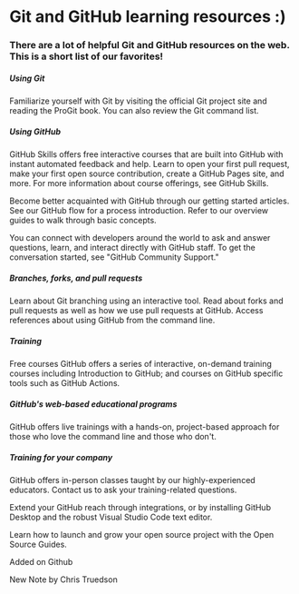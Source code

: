 # Git and GitHub learning resources :)

### There are a lot of helpful Git and GitHub resources on the web. This is a short list of our favorites!

##### Using Git
Familiarize yourself with Git by visiting the official Git project site and reading the ProGit book. You can also review the Git command list.

##### Using GitHub
GitHub Skills offers free interactive courses that are built into GitHub with instant automated feedback and help. Learn to open your first pull request, make your first open source contribution, create a GitHub Pages site, and more. For more information about course offerings, see GitHub Skills.

Become better acquainted with GitHub through our getting started articles. See our GitHub flow for a process introduction. Refer to our overview guides to walk through basic concepts.

You can connect with developers around the world to ask and answer questions, learn, and interact directly with GitHub staff. To get the conversation started, see "GitHub Community Support."

##### Branches, forks, and pull requests
Learn about Git branching using an interactive tool. Read about forks and pull requests as well as how we use pull requests at GitHub. Access references about using GitHub from the command line.

##### Training
Free courses
GitHub offers a series of interactive, on-demand training courses including Introduction to GitHub; and courses on GitHub specific tools such as GitHub Actions.

##### GitHub's web-based educational programs
GitHub offers live trainings with a hands-on, project-based approach for those who love the command line and those who don't.

##### Training for your company
GitHub offers in-person classes taught by our highly-experienced educators. Contact us to ask your training-related questions.

Extend your GitHub reach through integrations, or by installing GitHub Desktop and the robust Visual Studio Code text editor.

Learn how to launch and grow your open source project with the Open Source Guides.

Added on Github

New Note by Chris Truedson
